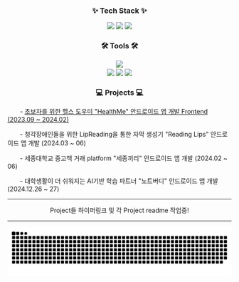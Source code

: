 
<!-- 
# Introduction
페이지 업데이트중입니다 ㅎㅎ

-->



<h3 align="center">✨ Tech Stack ✨</h3>
<div align="center">
    <img src="https://img.shields.io/badge/c-A8B9CC?style=for-the-badge&logo=c&logoColor=white" />
    <img src="https://img.shields.io/badge/python-3776AB?style=for-the-badge&logo=python&logoColor=white"/>
    <img src="https://img.shields.io/badge/kotlin-7F52FF?style=for-the-badge&logo=kotlin&logoColor=white" />



</div>


<h3 align="center">🛠 Tools 🛠</h3>
<div align="center">
    <img src="https://img.shields.io/badge/android studio-3DDC84?style=for-the-badge&logo=androidstudio&logoColor=white" />
    <br>

  <img src="https://img.shields.io/badge/github-181717.svg?style=for-the-badge&logo=github&logoColor=white" />
  <img src="https://img.shields.io/badge/git-F05033.svg?style=for-the-badge&logo=git&logoColor=white" />
  <img src="https://img.shields.io/badge/Notion-F3F3F3.svg?style=for-the-badge&logo=notion&logoColor=black" />

</div>

<h3 align="center">💻 Projects 💻</h3>
<div align="left">
<p>
    &emsp;&emsp;- <a href="https://github.com/MisterJerry123/HealthMeFrontend" target="_blank">초보자를 위한 헬스 도우미 "HealthMe" 안드로이드 앱 개발 Frontend (2023.09 ~ 2024.02)</a>
</p>
        <p>&emsp;&emsp;- 청각장애인들을 위한 LipReading을 통한 자막 생성기 "Reading Lips" 안드로이드 앱 개발 (2024.03 ~ 06)</p>
        <p>&emsp;&emsp;- 세종대학교 중고책 거래 platform "세종끼리" 안드로이드 앱 개발 (2024.02 ~ 06)</p>
        <p>&emsp;&emsp;- 대학생활이 더 쉬워지는 AI기반 학습 파트너 "노트버디" 안드로이드 앱 개발 (2024.12.26 ~ 27) </p>

    
   ---
<p align="center">
Project들 하이퍼링크 및 각 Project readme 작업중!
</p>

   ---

<img src="https://github.com/MisterJerry123/MisterJerry123/blob/output/github-contribution-grid-snake.svg"/>
<!-- 
## more details
[![Solved.ac
프로필](http://mazassumnida.wtf/api/generate_badge?boj=jjwon000)](https://solved.ac/jjwon000)


-->

<!-- 
## 완료한 프로젝트


## 진행중인 프로젝트

-->


<!-- 

[![MisterJerry123's GitHub stats](https://github-readme-stats.vercel.app/api?username=MisterJerry123)](https://github.com/anuraghazra/github-readme-stats)
-->



